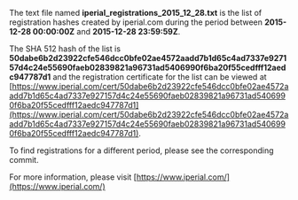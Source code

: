 The text file named **iperial_registrations_2015_12_28.txt** is the list of registration hashes created by iperial.com during the period between **2015-12-28 00:00:00Z** and **2015-12-28 23:59:59Z**.

The SHA 512 hash of the list is **50dabe6b2d23922cfe546dcc0bfe02ae4572aadd7b1d65c4ad7337e927157d4c24e55690faeb02839821a96731ad5406990f6ba20f55cedfff12aedc947787d1** and the registration certificate for the list can be viewed at [https://www.iperial.com/cert/50dabe6b2d23922cfe546dcc0bfe02ae4572aadd7b1d65c4ad7337e927157d4c24e55690faeb02839821a96731ad5406990f6ba20f55cedfff12aedc947787d1](https://www.iperial.com/cert/50dabe6b2d23922cfe546dcc0bfe02ae4572aadd7b1d65c4ad7337e927157d4c24e55690faeb02839821a96731ad5406990f6ba20f55cedfff12aedc947787d1).

To find registrations for a different period, please see the corresponding commit.

For more information, please visit [https://www.iperial.com/](https://www.iperial.com/)
